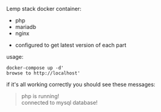 Lemp stack docker container:
 * php
 * mariadb
 * nginx

 

 - configured to get latest version of each part



 usage:

    docker-compose up -d'
    browse to http://localhost'

  
if it's all working correctly you should see these messages:

>   php is running!   
>   connected to mysql database!
